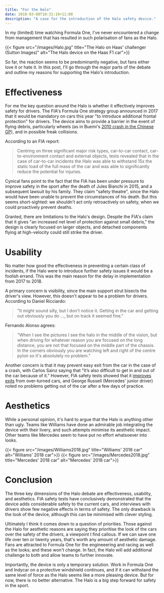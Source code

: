```yaml
---
title: "For the Halo"
date: 2018-03-08T10:31:19+11:00
description: "A case for the introduction of the Halo safety device."
---
```


In my (limited) time watching Formula One, I've never encountered a change from
management that has resulted in such polarisation of fans as the Halo.

{{< figure src="/images/Halo.jpg" title="The Halo on Haas' challenger (Sutton Images)" alt="The Halo device on the Haas F1 car">}}

So far, the reaction seems to be predominantly negative, but fans either love it
or hate it. In this post, I'll go through the major parts of the debate and
outline my reasons for supporting the Halo's introduction.

# Effectiveness

For me the key question around the Halo is whether it effectively improves
safety for drivers. The FIA's Formula One strategy group announced in 2017 that
it would be mandatory on cars this year "to introduce additional frontal
protection" for drivers. The device aims to provide a barrier in the event of
flying debris, particularly wheels (as in Buemi's [2010 crash in the Chinese
GP](https://www.youtube.com/watch?v=xwoCLiyzdgU)), and in possible freak
collisions.

According to an FIA report:

> Centring on three significant major risk types, car-to-car contact,
> car-to-environment contact and external objects, tests revealed that in the
> case of car-to-car incidents the Halo was able to withstand 15x the static
> load of the full mass of the car and was able to significantly reduce the
> potential for injuries.

Cynical fans point to the fact that the FIA has been under pressure to improve
safety in the sport after the death of Jules Bianchi in 2015, and a subsequent
lawsuit by his family. They claim "safety theatre", since the Halo would have
been unable to prevent the circumstances of his death. But this seems
short-sighted: we shouldn't act only retroactively on safety, when we could
proactively prevent deaths.

Granted, there are limitations to the Halo's design. Despite the FIA's claim
that it gives "an increased net level of protection against small debris," the
design is clearly focused on larger objects, and detached components flying at
high-velocity could still strike the driver.

# Usability

No matter how good the effectiveness in preventing a certain class of incidents,
if the Halo were to introduce further safety issues it would be a foolish
errand. This was the main reason for the delay in implementation from 2017 to
2018.

A primary concern is visibility, since the main support strut bisects the
driver's view. However, this doesn't appear to be a problem for drivers.
According to Daniel Ricciardo:

> "It might sound silly, but I don't notice it. Getting in the car and getting
> out obviously you do ..., but on track it seemed fine."

Fernando Alonso agrees:

> "When I see the pictures I see the halo in the middle of the vision, but when
> driving for whatever reason you are focused on the long distance, you are not
> that focused on the middle part of the chassis. In the corners obviously you
> are watching left and right of the centre pylon so it's absolutely no
> problem."

Another concern is that it may prevent easy exit from the car in the case of a
crash, with Carlos Sainz saying that "It’s also difficult to get in and out of
the car because of it." However, FIA safety tests showed that it [improves
exits](https://www.autosport.com/f1/news/131095/six-key-myths-about-f1-halo-device-busted)
from over-turned cars, and George Russell (Mercedes' junior driver) noted no
problems getting out of the car after a few days of practice.

# Aesthetics

While a personal opinion, it's hard to argue that the Halo is anything other
than ugly. Teams like Williams have done an admirable job integrating the device
with their livery, and such attempts minimise its aesthetic impact. Other teams
like Mercedes seem to have put no effort whatsoever into looks.

{{< figure src="/images/Williams2018.jpg" title="Williams' 2018 car" alt="Williams' 2018 car">}}
{{< figure src="/images/Mercedes2018.jpg" title="Mercedes' 2018 car" alt="Mercedes' 2018 car">}}

# Conclusion

The three key dimensions of the Halo debate are effectiveness, usability, and
aesthetics. FIA safety tests have conclusively demonstrated that the device adds
considerable safety to the current cars, and interviews with drivers show few
negative effects in terms of safety. The only drawback is the look of the
device, although this can be minimised with clever styling.

Ultimately I think it comes down to a question of priorities. Those against the
Halo for aesthetic reasons are saying they prioritise the look of the cars over
the safety of the drivers, a viewpoint I find callous. If we can save one life
over ten or twenty years, that's worth any amount of aesthetic damage. Fans are
attracted to Formula One for the engineeering and racing as well as the looks;
and these won't change. In fact, the Halo will add additional challenge to both
and allow teams to further innovate.

Importantly, the device is only a temporary solution. Work in Formula One and
Indycar on a protective windshield continues, and if it can withstand the same
level of force as the Halo seems like a more pleasing device. But for now, there
is no better alternative. The Halo is a big step forward for safety in the
sport.